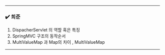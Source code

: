 

***
### ✔️ 희준
1. DispacherServlet 의 역할 혹은 특징
2. SpringMVC 구조의 동작순서
2. MultiValueMap 과 Map의 차이 , MultiValueMap
***
